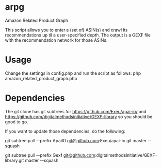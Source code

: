 arpg
====

Amazon Related Product Graph

This script allows you to enter a (set of) ASIN(s) and crawl its recommendations up til a user-specified depth. The output is a GEXF file with the recommendation network for those ASINs.

Usage
====

Change the settings in config.php and run the script as follows: php amazon_related_product_graph.php

Dependencies
====

The git clone has git subtrees for https://github.com/Exeu/apai-io/ and https://github.com/digitalmethodsinitiative/GEXF-library so you should be good to go.

If you want to update those dependencies, do the following:

git subtree pull --prefix ApaiIO git@github.com:Exeu/apai-io.git master --squash

git subtree pull --prefix Gexf git@github.com:digitalmethodsinitiative/GEXF-library.git master --squash
